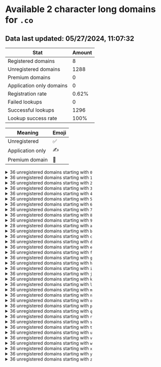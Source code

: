 # Available 2 character long domains for `.co`

## Data last updated: 05/27/2024, 11:07:32

|Stat|Amount|
|--|--|
|Registered domains|8|
|Unregistered domains|1288|
|Premium domains|0|
|Application only domains|0|
|Registration rate|0.62%|
|Failed lookups|0|
|Successful lookups|1296|
|Lookup success rate|100%|


|Meaning|Emoji|
|--|--|
|Unregistered|:white_check_mark:|
|Application only|:writing_hand:|
|Premium domain|:gem:|

<details>
<summary>36 unregistered domains starting with <bold><code>0</code></bold></summary>

|Type|Domain|
|--|--|
|:white_check_mark:|`00.co`|
|:white_check_mark:|`01.co`|
|:white_check_mark:|`02.co`|
|:white_check_mark:|`03.co`|
|:white_check_mark:|`04.co`|
|:white_check_mark:|`05.co`|
|:white_check_mark:|`06.co`|
|:white_check_mark:|`07.co`|
|:white_check_mark:|`08.co`|
|:white_check_mark:|`09.co`|
|:white_check_mark:|`0a.co`|
|:white_check_mark:|`0b.co`|
|:white_check_mark:|`0c.co`|
|:white_check_mark:|`0d.co`|
|:white_check_mark:|`0e.co`|
|:white_check_mark:|`0f.co`|
|:white_check_mark:|`0g.co`|
|:white_check_mark:|`0h.co`|
|:white_check_mark:|`0i.co`|
|:white_check_mark:|`0j.co`|
|:white_check_mark:|`0k.co`|
|:white_check_mark:|`0l.co`|
|:white_check_mark:|`0m.co`|
|:white_check_mark:|`0n.co`|
|:white_check_mark:|`0o.co`|
|:white_check_mark:|`0p.co`|
|:white_check_mark:|`0q.co`|
|:white_check_mark:|`0r.co`|
|:white_check_mark:|`0s.co`|
|:white_check_mark:|`0t.co`|
|:white_check_mark:|`0u.co`|
|:white_check_mark:|`0v.co`|
|:white_check_mark:|`0w.co`|
|:white_check_mark:|`0x.co`|
|:white_check_mark:|`0y.co`|
|:white_check_mark:|`0z.co`|
</details>
<details>
<summary>36 unregistered domains starting with <bold><code>1</code></bold></summary>

|Type|Domain|
|--|--|
|:white_check_mark:|`10.co`|
|:white_check_mark:|`11.co`|
|:white_check_mark:|`12.co`|
|:white_check_mark:|`13.co`|
|:white_check_mark:|`14.co`|
|:white_check_mark:|`15.co`|
|:white_check_mark:|`16.co`|
|:white_check_mark:|`17.co`|
|:white_check_mark:|`18.co`|
|:white_check_mark:|`19.co`|
|:white_check_mark:|`1a.co`|
|:white_check_mark:|`1b.co`|
|:white_check_mark:|`1c.co`|
|:white_check_mark:|`1d.co`|
|:white_check_mark:|`1e.co`|
|:white_check_mark:|`1f.co`|
|:white_check_mark:|`1g.co`|
|:white_check_mark:|`1h.co`|
|:white_check_mark:|`1i.co`|
|:white_check_mark:|`1j.co`|
|:white_check_mark:|`1k.co`|
|:white_check_mark:|`1l.co`|
|:white_check_mark:|`1m.co`|
|:white_check_mark:|`1n.co`|
|:white_check_mark:|`1o.co`|
|:white_check_mark:|`1p.co`|
|:white_check_mark:|`1q.co`|
|:white_check_mark:|`1r.co`|
|:white_check_mark:|`1s.co`|
|:white_check_mark:|`1t.co`|
|:white_check_mark:|`1u.co`|
|:white_check_mark:|`1v.co`|
|:white_check_mark:|`1w.co`|
|:white_check_mark:|`1x.co`|
|:white_check_mark:|`1y.co`|
|:white_check_mark:|`1z.co`|
</details>
<details>
<summary>36 unregistered domains starting with <bold><code>2</code></bold></summary>

|Type|Domain|
|--|--|
|:white_check_mark:|`20.co`|
|:white_check_mark:|`21.co`|
|:white_check_mark:|`22.co`|
|:white_check_mark:|`23.co`|
|:white_check_mark:|`24.co`|
|:white_check_mark:|`25.co`|
|:white_check_mark:|`26.co`|
|:white_check_mark:|`27.co`|
|:white_check_mark:|`28.co`|
|:white_check_mark:|`29.co`|
|:white_check_mark:|`2a.co`|
|:white_check_mark:|`2b.co`|
|:white_check_mark:|`2c.co`|
|:white_check_mark:|`2d.co`|
|:white_check_mark:|`2e.co`|
|:white_check_mark:|`2f.co`|
|:white_check_mark:|`2g.co`|
|:white_check_mark:|`2h.co`|
|:white_check_mark:|`2i.co`|
|:white_check_mark:|`2j.co`|
|:white_check_mark:|`2k.co`|
|:white_check_mark:|`2l.co`|
|:white_check_mark:|`2m.co`|
|:white_check_mark:|`2n.co`|
|:white_check_mark:|`2o.co`|
|:white_check_mark:|`2p.co`|
|:white_check_mark:|`2q.co`|
|:white_check_mark:|`2r.co`|
|:white_check_mark:|`2s.co`|
|:white_check_mark:|`2t.co`|
|:white_check_mark:|`2u.co`|
|:white_check_mark:|`2v.co`|
|:white_check_mark:|`2w.co`|
|:white_check_mark:|`2x.co`|
|:white_check_mark:|`2y.co`|
|:white_check_mark:|`2z.co`|
</details>
<details>
<summary>36 unregistered domains starting with <bold><code>3</code></bold></summary>

|Type|Domain|
|--|--|
|:white_check_mark:|`30.co`|
|:white_check_mark:|`31.co`|
|:white_check_mark:|`32.co`|
|:white_check_mark:|`33.co`|
|:white_check_mark:|`34.co`|
|:white_check_mark:|`35.co`|
|:white_check_mark:|`36.co`|
|:white_check_mark:|`37.co`|
|:white_check_mark:|`38.co`|
|:white_check_mark:|`39.co`|
|:white_check_mark:|`3a.co`|
|:white_check_mark:|`3b.co`|
|:white_check_mark:|`3c.co`|
|:white_check_mark:|`3d.co`|
|:white_check_mark:|`3e.co`|
|:white_check_mark:|`3f.co`|
|:white_check_mark:|`3g.co`|
|:white_check_mark:|`3h.co`|
|:white_check_mark:|`3i.co`|
|:white_check_mark:|`3j.co`|
|:white_check_mark:|`3k.co`|
|:white_check_mark:|`3l.co`|
|:white_check_mark:|`3m.co`|
|:white_check_mark:|`3n.co`|
|:white_check_mark:|`3o.co`|
|:white_check_mark:|`3p.co`|
|:white_check_mark:|`3q.co`|
|:white_check_mark:|`3r.co`|
|:white_check_mark:|`3s.co`|
|:white_check_mark:|`3t.co`|
|:white_check_mark:|`3u.co`|
|:white_check_mark:|`3v.co`|
|:white_check_mark:|`3w.co`|
|:white_check_mark:|`3x.co`|
|:white_check_mark:|`3y.co`|
|:white_check_mark:|`3z.co`|
</details>
<details>
<summary>36 unregistered domains starting with <bold><code>4</code></bold></summary>

|Type|Domain|
|--|--|
|:white_check_mark:|`40.co`|
|:white_check_mark:|`41.co`|
|:white_check_mark:|`42.co`|
|:white_check_mark:|`43.co`|
|:white_check_mark:|`44.co`|
|:white_check_mark:|`45.co`|
|:white_check_mark:|`46.co`|
|:white_check_mark:|`47.co`|
|:white_check_mark:|`48.co`|
|:white_check_mark:|`49.co`|
|:white_check_mark:|`4a.co`|
|:white_check_mark:|`4b.co`|
|:white_check_mark:|`4c.co`|
|:white_check_mark:|`4d.co`|
|:white_check_mark:|`4e.co`|
|:white_check_mark:|`4f.co`|
|:white_check_mark:|`4g.co`|
|:white_check_mark:|`4h.co`|
|:white_check_mark:|`4i.co`|
|:white_check_mark:|`4j.co`|
|:white_check_mark:|`4k.co`|
|:white_check_mark:|`4l.co`|
|:white_check_mark:|`4m.co`|
|:white_check_mark:|`4n.co`|
|:white_check_mark:|`4o.co`|
|:white_check_mark:|`4p.co`|
|:white_check_mark:|`4q.co`|
|:white_check_mark:|`4r.co`|
|:white_check_mark:|`4s.co`|
|:white_check_mark:|`4t.co`|
|:white_check_mark:|`4u.co`|
|:white_check_mark:|`4v.co`|
|:white_check_mark:|`4w.co`|
|:white_check_mark:|`4x.co`|
|:white_check_mark:|`4y.co`|
|:white_check_mark:|`4z.co`|
</details>
<details>
<summary>36 unregistered domains starting with <bold><code>5</code></bold></summary>

|Type|Domain|
|--|--|
|:white_check_mark:|`50.co`|
|:white_check_mark:|`51.co`|
|:white_check_mark:|`52.co`|
|:white_check_mark:|`53.co`|
|:white_check_mark:|`54.co`|
|:white_check_mark:|`55.co`|
|:white_check_mark:|`56.co`|
|:white_check_mark:|`57.co`|
|:white_check_mark:|`58.co`|
|:white_check_mark:|`59.co`|
|:white_check_mark:|`5a.co`|
|:white_check_mark:|`5b.co`|
|:white_check_mark:|`5c.co`|
|:white_check_mark:|`5d.co`|
|:white_check_mark:|`5e.co`|
|:white_check_mark:|`5f.co`|
|:white_check_mark:|`5g.co`|
|:white_check_mark:|`5h.co`|
|:white_check_mark:|`5i.co`|
|:white_check_mark:|`5j.co`|
|:white_check_mark:|`5k.co`|
|:white_check_mark:|`5l.co`|
|:white_check_mark:|`5m.co`|
|:white_check_mark:|`5n.co`|
|:white_check_mark:|`5o.co`|
|:white_check_mark:|`5p.co`|
|:white_check_mark:|`5q.co`|
|:white_check_mark:|`5r.co`|
|:white_check_mark:|`5s.co`|
|:white_check_mark:|`5t.co`|
|:white_check_mark:|`5u.co`|
|:white_check_mark:|`5v.co`|
|:white_check_mark:|`5w.co`|
|:white_check_mark:|`5x.co`|
|:white_check_mark:|`5y.co`|
|:white_check_mark:|`5z.co`|
</details>
<details>
<summary>36 unregistered domains starting with <bold><code>6</code></bold></summary>

|Type|Domain|
|--|--|
|:white_check_mark:|`60.co`|
|:white_check_mark:|`61.co`|
|:white_check_mark:|`62.co`|
|:white_check_mark:|`63.co`|
|:white_check_mark:|`64.co`|
|:white_check_mark:|`65.co`|
|:white_check_mark:|`66.co`|
|:white_check_mark:|`67.co`|
|:white_check_mark:|`68.co`|
|:white_check_mark:|`69.co`|
|:white_check_mark:|`6a.co`|
|:white_check_mark:|`6b.co`|
|:white_check_mark:|`6c.co`|
|:white_check_mark:|`6d.co`|
|:white_check_mark:|`6e.co`|
|:white_check_mark:|`6f.co`|
|:white_check_mark:|`6g.co`|
|:white_check_mark:|`6h.co`|
|:white_check_mark:|`6i.co`|
|:white_check_mark:|`6j.co`|
|:white_check_mark:|`6k.co`|
|:white_check_mark:|`6l.co`|
|:white_check_mark:|`6m.co`|
|:white_check_mark:|`6n.co`|
|:white_check_mark:|`6o.co`|
|:white_check_mark:|`6p.co`|
|:white_check_mark:|`6q.co`|
|:white_check_mark:|`6r.co`|
|:white_check_mark:|`6s.co`|
|:white_check_mark:|`6t.co`|
|:white_check_mark:|`6u.co`|
|:white_check_mark:|`6v.co`|
|:white_check_mark:|`6w.co`|
|:white_check_mark:|`6x.co`|
|:white_check_mark:|`6y.co`|
|:white_check_mark:|`6z.co`|
</details>
<details>
<summary>36 unregistered domains starting with <bold><code>7</code></bold></summary>

|Type|Domain|
|--|--|
|:white_check_mark:|`70.co`|
|:white_check_mark:|`71.co`|
|:white_check_mark:|`72.co`|
|:white_check_mark:|`73.co`|
|:white_check_mark:|`74.co`|
|:white_check_mark:|`75.co`|
|:white_check_mark:|`76.co`|
|:white_check_mark:|`77.co`|
|:white_check_mark:|`78.co`|
|:white_check_mark:|`79.co`|
|:white_check_mark:|`7a.co`|
|:white_check_mark:|`7b.co`|
|:white_check_mark:|`7c.co`|
|:white_check_mark:|`7d.co`|
|:white_check_mark:|`7e.co`|
|:white_check_mark:|`7f.co`|
|:white_check_mark:|`7g.co`|
|:white_check_mark:|`7h.co`|
|:white_check_mark:|`7i.co`|
|:white_check_mark:|`7j.co`|
|:white_check_mark:|`7k.co`|
|:white_check_mark:|`7l.co`|
|:white_check_mark:|`7m.co`|
|:white_check_mark:|`7n.co`|
|:white_check_mark:|`7o.co`|
|:white_check_mark:|`7p.co`|
|:white_check_mark:|`7q.co`|
|:white_check_mark:|`7r.co`|
|:white_check_mark:|`7s.co`|
|:white_check_mark:|`7t.co`|
|:white_check_mark:|`7u.co`|
|:white_check_mark:|`7v.co`|
|:white_check_mark:|`7w.co`|
|:white_check_mark:|`7x.co`|
|:white_check_mark:|`7y.co`|
|:white_check_mark:|`7z.co`|
</details>
<details>
<summary>36 unregistered domains starting with <bold><code>8</code></bold></summary>

|Type|Domain|
|--|--|
|:white_check_mark:|`80.co`|
|:white_check_mark:|`81.co`|
|:white_check_mark:|`82.co`|
|:white_check_mark:|`83.co`|
|:white_check_mark:|`84.co`|
|:white_check_mark:|`85.co`|
|:white_check_mark:|`86.co`|
|:white_check_mark:|`87.co`|
|:white_check_mark:|`88.co`|
|:white_check_mark:|`89.co`|
|:white_check_mark:|`8a.co`|
|:white_check_mark:|`8b.co`|
|:white_check_mark:|`8c.co`|
|:white_check_mark:|`8d.co`|
|:white_check_mark:|`8e.co`|
|:white_check_mark:|`8f.co`|
|:white_check_mark:|`8g.co`|
|:white_check_mark:|`8h.co`|
|:white_check_mark:|`8i.co`|
|:white_check_mark:|`8j.co`|
|:white_check_mark:|`8k.co`|
|:white_check_mark:|`8l.co`|
|:white_check_mark:|`8m.co`|
|:white_check_mark:|`8n.co`|
|:white_check_mark:|`8o.co`|
|:white_check_mark:|`8p.co`|
|:white_check_mark:|`8q.co`|
|:white_check_mark:|`8r.co`|
|:white_check_mark:|`8s.co`|
|:white_check_mark:|`8t.co`|
|:white_check_mark:|`8u.co`|
|:white_check_mark:|`8v.co`|
|:white_check_mark:|`8w.co`|
|:white_check_mark:|`8x.co`|
|:white_check_mark:|`8y.co`|
|:white_check_mark:|`8z.co`|
</details>
<details>
<summary>36 unregistered domains starting with <bold><code>9</code></bold></summary>

|Type|Domain|
|--|--|
|:white_check_mark:|`90.co`|
|:white_check_mark:|`91.co`|
|:white_check_mark:|`92.co`|
|:white_check_mark:|`93.co`|
|:white_check_mark:|`94.co`|
|:white_check_mark:|`95.co`|
|:white_check_mark:|`96.co`|
|:white_check_mark:|`97.co`|
|:white_check_mark:|`98.co`|
|:white_check_mark:|`99.co`|
|:white_check_mark:|`9a.co`|
|:white_check_mark:|`9b.co`|
|:white_check_mark:|`9c.co`|
|:white_check_mark:|`9d.co`|
|:white_check_mark:|`9e.co`|
|:white_check_mark:|`9f.co`|
|:white_check_mark:|`9g.co`|
|:white_check_mark:|`9h.co`|
|:white_check_mark:|`9i.co`|
|:white_check_mark:|`9j.co`|
|:white_check_mark:|`9k.co`|
|:white_check_mark:|`9l.co`|
|:white_check_mark:|`9m.co`|
|:white_check_mark:|`9n.co`|
|:white_check_mark:|`9o.co`|
|:white_check_mark:|`9p.co`|
|:white_check_mark:|`9q.co`|
|:white_check_mark:|`9r.co`|
|:white_check_mark:|`9s.co`|
|:white_check_mark:|`9t.co`|
|:white_check_mark:|`9u.co`|
|:white_check_mark:|`9v.co`|
|:white_check_mark:|`9w.co`|
|:white_check_mark:|`9x.co`|
|:white_check_mark:|`9y.co`|
|:white_check_mark:|`9z.co`|
</details>
<details>
<summary>28 unregistered domains starting with <bold><code>a</code></bold></summary>

|Type|Domain|
|--|--|
|:white_check_mark:|`a0.co`|
|:white_check_mark:|`a1.co`|
|:white_check_mark:|`a2.co`|
|:white_check_mark:|`a3.co`|
|:white_check_mark:|`a4.co`|
|:white_check_mark:|`a5.co`|
|:white_check_mark:|`a6.co`|
|:white_check_mark:|`a7.co`|
|:white_check_mark:|`a8.co`|
|:white_check_mark:|`a9.co`|
|:white_check_mark:|`ai.co`|
|:white_check_mark:|`aj.co`|
|:white_check_mark:|`ak.co`|
|:white_check_mark:|`al.co`|
|:white_check_mark:|`am.co`|
|:white_check_mark:|`an.co`|
|:white_check_mark:|`ao.co`|
|:white_check_mark:|`ap.co`|
|:white_check_mark:|`aq.co`|
|:white_check_mark:|`ar.co`|
|:white_check_mark:|`as.co`|
|:white_check_mark:|`at.co`|
|:white_check_mark:|`au.co`|
|:white_check_mark:|`av.co`|
|:white_check_mark:|`aw.co`|
|:white_check_mark:|`ax.co`|
|:white_check_mark:|`ay.co`|
|:white_check_mark:|`az.co`|
</details>
<details>
<summary>36 unregistered domains starting with <bold><code>b</code></bold></summary>

|Type|Domain|
|--|--|
|:white_check_mark:|`b0.co`|
|:white_check_mark:|`b1.co`|
|:white_check_mark:|`b2.co`|
|:white_check_mark:|`b3.co`|
|:white_check_mark:|`b4.co`|
|:white_check_mark:|`b5.co`|
|:white_check_mark:|`b6.co`|
|:white_check_mark:|`b7.co`|
|:white_check_mark:|`b8.co`|
|:white_check_mark:|`b9.co`|
|:white_check_mark:|`ba.co`|
|:white_check_mark:|`bb.co`|
|:white_check_mark:|`bc.co`|
|:white_check_mark:|`bd.co`|
|:white_check_mark:|`be.co`|
|:white_check_mark:|`bf.co`|
|:white_check_mark:|`bg.co`|
|:white_check_mark:|`bh.co`|
|:white_check_mark:|`bi.co`|
|:white_check_mark:|`bj.co`|
|:white_check_mark:|`bk.co`|
|:white_check_mark:|`bl.co`|
|:white_check_mark:|`bm.co`|
|:white_check_mark:|`bn.co`|
|:white_check_mark:|`bo.co`|
|:white_check_mark:|`bp.co`|
|:white_check_mark:|`bq.co`|
|:white_check_mark:|`br.co`|
|:white_check_mark:|`bs.co`|
|:white_check_mark:|`bt.co`|
|:white_check_mark:|`bu.co`|
|:white_check_mark:|`bv.co`|
|:white_check_mark:|`bw.co`|
|:white_check_mark:|`bx.co`|
|:white_check_mark:|`by.co`|
|:white_check_mark:|`bz.co`|
</details>
<details>
<summary>36 unregistered domains starting with <bold><code>c</code></bold></summary>

|Type|Domain|
|--|--|
|:white_check_mark:|`c0.co`|
|:white_check_mark:|`c1.co`|
|:white_check_mark:|`c2.co`|
|:white_check_mark:|`c3.co`|
|:white_check_mark:|`c4.co`|
|:white_check_mark:|`c5.co`|
|:white_check_mark:|`c6.co`|
|:white_check_mark:|`c7.co`|
|:white_check_mark:|`c8.co`|
|:white_check_mark:|`c9.co`|
|:white_check_mark:|`ca.co`|
|:white_check_mark:|`cb.co`|
|:white_check_mark:|`cc.co`|
|:white_check_mark:|`cd.co`|
|:white_check_mark:|`ce.co`|
|:white_check_mark:|`cf.co`|
|:white_check_mark:|`cg.co`|
|:white_check_mark:|`ch.co`|
|:white_check_mark:|`ci.co`|
|:white_check_mark:|`cj.co`|
|:white_check_mark:|`ck.co`|
|:white_check_mark:|`cl.co`|
|:white_check_mark:|`cm.co`|
|:white_check_mark:|`cn.co`|
|:white_check_mark:|`co.co`|
|:white_check_mark:|`cp.co`|
|:white_check_mark:|`cq.co`|
|:white_check_mark:|`cr.co`|
|:white_check_mark:|`cs.co`|
|:white_check_mark:|`ct.co`|
|:white_check_mark:|`cu.co`|
|:white_check_mark:|`cv.co`|
|:white_check_mark:|`cw.co`|
|:white_check_mark:|`cx.co`|
|:white_check_mark:|`cy.co`|
|:white_check_mark:|`cz.co`|
</details>
<details>
<summary>36 unregistered domains starting with <bold><code>d</code></bold></summary>

|Type|Domain|
|--|--|
|:white_check_mark:|`d0.co`|
|:white_check_mark:|`d1.co`|
|:white_check_mark:|`d2.co`|
|:white_check_mark:|`d3.co`|
|:white_check_mark:|`d4.co`|
|:white_check_mark:|`d5.co`|
|:white_check_mark:|`d6.co`|
|:white_check_mark:|`d7.co`|
|:white_check_mark:|`d8.co`|
|:white_check_mark:|`d9.co`|
|:white_check_mark:|`da.co`|
|:white_check_mark:|`db.co`|
|:white_check_mark:|`dc.co`|
|:white_check_mark:|`dd.co`|
|:white_check_mark:|`de.co`|
|:white_check_mark:|`df.co`|
|:white_check_mark:|`dg.co`|
|:white_check_mark:|`dh.co`|
|:white_check_mark:|`di.co`|
|:white_check_mark:|`dj.co`|
|:white_check_mark:|`dk.co`|
|:white_check_mark:|`dl.co`|
|:white_check_mark:|`dm.co`|
|:white_check_mark:|`dn.co`|
|:white_check_mark:|`do.co`|
|:white_check_mark:|`dp.co`|
|:white_check_mark:|`dq.co`|
|:white_check_mark:|`dr.co`|
|:white_check_mark:|`ds.co`|
|:white_check_mark:|`dt.co`|
|:white_check_mark:|`du.co`|
|:white_check_mark:|`dv.co`|
|:white_check_mark:|`dw.co`|
|:white_check_mark:|`dx.co`|
|:white_check_mark:|`dy.co`|
|:white_check_mark:|`dz.co`|
</details>
<details>
<summary>36 unregistered domains starting with <bold><code>e</code></bold></summary>

|Type|Domain|
|--|--|
|:white_check_mark:|`e0.co`|
|:white_check_mark:|`e1.co`|
|:white_check_mark:|`e2.co`|
|:white_check_mark:|`e3.co`|
|:white_check_mark:|`e4.co`|
|:white_check_mark:|`e5.co`|
|:white_check_mark:|`e6.co`|
|:white_check_mark:|`e7.co`|
|:white_check_mark:|`e8.co`|
|:white_check_mark:|`e9.co`|
|:white_check_mark:|`ea.co`|
|:white_check_mark:|`eb.co`|
|:white_check_mark:|`ec.co`|
|:white_check_mark:|`ed.co`|
|:white_check_mark:|`ee.co`|
|:white_check_mark:|`ef.co`|
|:white_check_mark:|`eg.co`|
|:white_check_mark:|`eh.co`|
|:white_check_mark:|`ei.co`|
|:white_check_mark:|`ej.co`|
|:white_check_mark:|`ek.co`|
|:white_check_mark:|`el.co`|
|:white_check_mark:|`em.co`|
|:white_check_mark:|`en.co`|
|:white_check_mark:|`eo.co`|
|:white_check_mark:|`ep.co`|
|:white_check_mark:|`eq.co`|
|:white_check_mark:|`er.co`|
|:white_check_mark:|`es.co`|
|:white_check_mark:|`et.co`|
|:white_check_mark:|`eu.co`|
|:white_check_mark:|`ev.co`|
|:white_check_mark:|`ew.co`|
|:white_check_mark:|`ex.co`|
|:white_check_mark:|`ey.co`|
|:white_check_mark:|`ez.co`|
</details>
<details>
<summary>36 unregistered domains starting with <bold><code>f</code></bold></summary>

|Type|Domain|
|--|--|
|:white_check_mark:|`f0.co`|
|:white_check_mark:|`f1.co`|
|:white_check_mark:|`f2.co`|
|:white_check_mark:|`f3.co`|
|:white_check_mark:|`f4.co`|
|:white_check_mark:|`f5.co`|
|:white_check_mark:|`f6.co`|
|:white_check_mark:|`f7.co`|
|:white_check_mark:|`f8.co`|
|:white_check_mark:|`f9.co`|
|:white_check_mark:|`fa.co`|
|:white_check_mark:|`fb.co`|
|:white_check_mark:|`fc.co`|
|:white_check_mark:|`fd.co`|
|:white_check_mark:|`fe.co`|
|:white_check_mark:|`ff.co`|
|:white_check_mark:|`fg.co`|
|:white_check_mark:|`fh.co`|
|:white_check_mark:|`fi.co`|
|:white_check_mark:|`fj.co`|
|:white_check_mark:|`fk.co`|
|:white_check_mark:|`fl.co`|
|:white_check_mark:|`fm.co`|
|:white_check_mark:|`fn.co`|
|:white_check_mark:|`fo.co`|
|:white_check_mark:|`fp.co`|
|:white_check_mark:|`fq.co`|
|:white_check_mark:|`fr.co`|
|:white_check_mark:|`fs.co`|
|:white_check_mark:|`ft.co`|
|:white_check_mark:|`fu.co`|
|:white_check_mark:|`fv.co`|
|:white_check_mark:|`fw.co`|
|:white_check_mark:|`fx.co`|
|:white_check_mark:|`fy.co`|
|:white_check_mark:|`fz.co`|
</details>
<details>
<summary>36 unregistered domains starting with <bold><code>g</code></bold></summary>

|Type|Domain|
|--|--|
|:white_check_mark:|`g0.co`|
|:white_check_mark:|`g1.co`|
|:white_check_mark:|`g2.co`|
|:white_check_mark:|`g3.co`|
|:white_check_mark:|`g4.co`|
|:white_check_mark:|`g5.co`|
|:white_check_mark:|`g6.co`|
|:white_check_mark:|`g7.co`|
|:white_check_mark:|`g8.co`|
|:white_check_mark:|`g9.co`|
|:white_check_mark:|`ga.co`|
|:white_check_mark:|`gb.co`|
|:white_check_mark:|`gc.co`|
|:white_check_mark:|`gd.co`|
|:white_check_mark:|`ge.co`|
|:white_check_mark:|`gf.co`|
|:white_check_mark:|`gg.co`|
|:white_check_mark:|`gh.co`|
|:white_check_mark:|`gi.co`|
|:white_check_mark:|`gj.co`|
|:white_check_mark:|`gk.co`|
|:white_check_mark:|`gl.co`|
|:white_check_mark:|`gm.co`|
|:white_check_mark:|`gn.co`|
|:white_check_mark:|`go.co`|
|:white_check_mark:|`gp.co`|
|:white_check_mark:|`gq.co`|
|:white_check_mark:|`gr.co`|
|:white_check_mark:|`gs.co`|
|:white_check_mark:|`gt.co`|
|:white_check_mark:|`gu.co`|
|:white_check_mark:|`gv.co`|
|:white_check_mark:|`gw.co`|
|:white_check_mark:|`gx.co`|
|:white_check_mark:|`gy.co`|
|:white_check_mark:|`gz.co`|
</details>
<details>
<summary>36 unregistered domains starting with <bold><code>h</code></bold></summary>

|Type|Domain|
|--|--|
|:white_check_mark:|`h0.co`|
|:white_check_mark:|`h1.co`|
|:white_check_mark:|`h2.co`|
|:white_check_mark:|`h3.co`|
|:white_check_mark:|`h4.co`|
|:white_check_mark:|`h5.co`|
|:white_check_mark:|`h6.co`|
|:white_check_mark:|`h7.co`|
|:white_check_mark:|`h8.co`|
|:white_check_mark:|`h9.co`|
|:white_check_mark:|`ha.co`|
|:white_check_mark:|`hb.co`|
|:white_check_mark:|`hc.co`|
|:white_check_mark:|`hd.co`|
|:white_check_mark:|`he.co`|
|:white_check_mark:|`hf.co`|
|:white_check_mark:|`hg.co`|
|:white_check_mark:|`hh.co`|
|:white_check_mark:|`hi.co`|
|:white_check_mark:|`hj.co`|
|:white_check_mark:|`hk.co`|
|:white_check_mark:|`hl.co`|
|:white_check_mark:|`hm.co`|
|:white_check_mark:|`hn.co`|
|:white_check_mark:|`ho.co`|
|:white_check_mark:|`hp.co`|
|:white_check_mark:|`hq.co`|
|:white_check_mark:|`hr.co`|
|:white_check_mark:|`hs.co`|
|:white_check_mark:|`ht.co`|
|:white_check_mark:|`hu.co`|
|:white_check_mark:|`hv.co`|
|:white_check_mark:|`hw.co`|
|:white_check_mark:|`hx.co`|
|:white_check_mark:|`hy.co`|
|:white_check_mark:|`hz.co`|
</details>
<details>
<summary>36 unregistered domains starting with <bold><code>i</code></bold></summary>

|Type|Domain|
|--|--|
|:white_check_mark:|`i0.co`|
|:white_check_mark:|`i1.co`|
|:white_check_mark:|`i2.co`|
|:white_check_mark:|`i3.co`|
|:white_check_mark:|`i4.co`|
|:white_check_mark:|`i5.co`|
|:white_check_mark:|`i6.co`|
|:white_check_mark:|`i7.co`|
|:white_check_mark:|`i8.co`|
|:white_check_mark:|`i9.co`|
|:white_check_mark:|`ia.co`|
|:white_check_mark:|`ib.co`|
|:white_check_mark:|`ic.co`|
|:white_check_mark:|`id.co`|
|:white_check_mark:|`ie.co`|
|:white_check_mark:|`if.co`|
|:white_check_mark:|`ig.co`|
|:white_check_mark:|`ih.co`|
|:white_check_mark:|`ii.co`|
|:white_check_mark:|`ij.co`|
|:white_check_mark:|`ik.co`|
|:white_check_mark:|`il.co`|
|:white_check_mark:|`im.co`|
|:white_check_mark:|`in.co`|
|:white_check_mark:|`io.co`|
|:white_check_mark:|`ip.co`|
|:white_check_mark:|`iq.co`|
|:white_check_mark:|`ir.co`|
|:white_check_mark:|`is.co`|
|:white_check_mark:|`it.co`|
|:white_check_mark:|`iu.co`|
|:white_check_mark:|`iv.co`|
|:white_check_mark:|`iw.co`|
|:white_check_mark:|`ix.co`|
|:white_check_mark:|`iy.co`|
|:white_check_mark:|`iz.co`|
</details>
<details>
<summary>36 unregistered domains starting with <bold><code>j</code></bold></summary>

|Type|Domain|
|--|--|
|:white_check_mark:|`j0.co`|
|:white_check_mark:|`j1.co`|
|:white_check_mark:|`j2.co`|
|:white_check_mark:|`j3.co`|
|:white_check_mark:|`j4.co`|
|:white_check_mark:|`j5.co`|
|:white_check_mark:|`j6.co`|
|:white_check_mark:|`j7.co`|
|:white_check_mark:|`j8.co`|
|:white_check_mark:|`j9.co`|
|:white_check_mark:|`ja.co`|
|:white_check_mark:|`jb.co`|
|:white_check_mark:|`jc.co`|
|:white_check_mark:|`jd.co`|
|:white_check_mark:|`je.co`|
|:white_check_mark:|`jf.co`|
|:white_check_mark:|`jg.co`|
|:white_check_mark:|`jh.co`|
|:white_check_mark:|`ji.co`|
|:white_check_mark:|`jj.co`|
|:white_check_mark:|`jk.co`|
|:white_check_mark:|`jl.co`|
|:white_check_mark:|`jm.co`|
|:white_check_mark:|`jn.co`|
|:white_check_mark:|`jo.co`|
|:white_check_mark:|`jp.co`|
|:white_check_mark:|`jq.co`|
|:white_check_mark:|`jr.co`|
|:white_check_mark:|`js.co`|
|:white_check_mark:|`jt.co`|
|:white_check_mark:|`ju.co`|
|:white_check_mark:|`jv.co`|
|:white_check_mark:|`jw.co`|
|:white_check_mark:|`jx.co`|
|:white_check_mark:|`jy.co`|
|:white_check_mark:|`jz.co`|
</details>
<details>
<summary>36 unregistered domains starting with <bold><code>k</code></bold></summary>

|Type|Domain|
|--|--|
|:white_check_mark:|`k0.co`|
|:white_check_mark:|`k1.co`|
|:white_check_mark:|`k2.co`|
|:white_check_mark:|`k3.co`|
|:white_check_mark:|`k4.co`|
|:white_check_mark:|`k5.co`|
|:white_check_mark:|`k6.co`|
|:white_check_mark:|`k7.co`|
|:white_check_mark:|`k8.co`|
|:white_check_mark:|`k9.co`|
|:white_check_mark:|`ka.co`|
|:white_check_mark:|`kb.co`|
|:white_check_mark:|`kc.co`|
|:white_check_mark:|`kd.co`|
|:white_check_mark:|`ke.co`|
|:white_check_mark:|`kf.co`|
|:white_check_mark:|`kg.co`|
|:white_check_mark:|`kh.co`|
|:white_check_mark:|`ki.co`|
|:white_check_mark:|`kj.co`|
|:white_check_mark:|`kk.co`|
|:white_check_mark:|`kl.co`|
|:white_check_mark:|`km.co`|
|:white_check_mark:|`kn.co`|
|:white_check_mark:|`ko.co`|
|:white_check_mark:|`kp.co`|
|:white_check_mark:|`kq.co`|
|:white_check_mark:|`kr.co`|
|:white_check_mark:|`ks.co`|
|:white_check_mark:|`kt.co`|
|:white_check_mark:|`ku.co`|
|:white_check_mark:|`kv.co`|
|:white_check_mark:|`kw.co`|
|:white_check_mark:|`kx.co`|
|:white_check_mark:|`ky.co`|
|:white_check_mark:|`kz.co`|
</details>
<details>
<summary>36 unregistered domains starting with <bold><code>l</code></bold></summary>

|Type|Domain|
|--|--|
|:white_check_mark:|`l0.co`|
|:white_check_mark:|`l1.co`|
|:white_check_mark:|`l2.co`|
|:white_check_mark:|`l3.co`|
|:white_check_mark:|`l4.co`|
|:white_check_mark:|`l5.co`|
|:white_check_mark:|`l6.co`|
|:white_check_mark:|`l7.co`|
|:white_check_mark:|`l8.co`|
|:white_check_mark:|`l9.co`|
|:white_check_mark:|`la.co`|
|:white_check_mark:|`lb.co`|
|:white_check_mark:|`lc.co`|
|:white_check_mark:|`ld.co`|
|:white_check_mark:|`le.co`|
|:white_check_mark:|`lf.co`|
|:white_check_mark:|`lg.co`|
|:white_check_mark:|`lh.co`|
|:white_check_mark:|`li.co`|
|:white_check_mark:|`lj.co`|
|:white_check_mark:|`lk.co`|
|:white_check_mark:|`ll.co`|
|:white_check_mark:|`lm.co`|
|:white_check_mark:|`ln.co`|
|:white_check_mark:|`lo.co`|
|:white_check_mark:|`lp.co`|
|:white_check_mark:|`lq.co`|
|:white_check_mark:|`lr.co`|
|:white_check_mark:|`ls.co`|
|:white_check_mark:|`lt.co`|
|:white_check_mark:|`lu.co`|
|:white_check_mark:|`lv.co`|
|:white_check_mark:|`lw.co`|
|:white_check_mark:|`lx.co`|
|:white_check_mark:|`ly.co`|
|:white_check_mark:|`lz.co`|
</details>
<details>
<summary>36 unregistered domains starting with <bold><code>m</code></bold></summary>

|Type|Domain|
|--|--|
|:white_check_mark:|`m0.co`|
|:white_check_mark:|`m1.co`|
|:white_check_mark:|`m2.co`|
|:white_check_mark:|`m3.co`|
|:white_check_mark:|`m4.co`|
|:white_check_mark:|`m5.co`|
|:white_check_mark:|`m6.co`|
|:white_check_mark:|`m7.co`|
|:white_check_mark:|`m8.co`|
|:white_check_mark:|`m9.co`|
|:white_check_mark:|`ma.co`|
|:white_check_mark:|`mb.co`|
|:white_check_mark:|`mc.co`|
|:white_check_mark:|`md.co`|
|:white_check_mark:|`me.co`|
|:white_check_mark:|`mf.co`|
|:white_check_mark:|`mg.co`|
|:white_check_mark:|`mh.co`|
|:white_check_mark:|`mi.co`|
|:white_check_mark:|`mj.co`|
|:white_check_mark:|`mk.co`|
|:white_check_mark:|`ml.co`|
|:white_check_mark:|`mm.co`|
|:white_check_mark:|`mn.co`|
|:white_check_mark:|`mo.co`|
|:white_check_mark:|`mp.co`|
|:white_check_mark:|`mq.co`|
|:white_check_mark:|`mr.co`|
|:white_check_mark:|`ms.co`|
|:white_check_mark:|`mt.co`|
|:white_check_mark:|`mu.co`|
|:white_check_mark:|`mv.co`|
|:white_check_mark:|`mw.co`|
|:white_check_mark:|`mx.co`|
|:white_check_mark:|`my.co`|
|:white_check_mark:|`mz.co`|
</details>
<details>
<summary>36 unregistered domains starting with <bold><code>n</code></bold></summary>

|Type|Domain|
|--|--|
|:white_check_mark:|`n0.co`|
|:white_check_mark:|`n1.co`|
|:white_check_mark:|`n2.co`|
|:white_check_mark:|`n3.co`|
|:white_check_mark:|`n4.co`|
|:white_check_mark:|`n5.co`|
|:white_check_mark:|`n6.co`|
|:white_check_mark:|`n7.co`|
|:white_check_mark:|`n8.co`|
|:white_check_mark:|`n9.co`|
|:white_check_mark:|`na.co`|
|:white_check_mark:|`nb.co`|
|:white_check_mark:|`nc.co`|
|:white_check_mark:|`nd.co`|
|:white_check_mark:|`ne.co`|
|:white_check_mark:|`nf.co`|
|:white_check_mark:|`ng.co`|
|:white_check_mark:|`nh.co`|
|:white_check_mark:|`ni.co`|
|:white_check_mark:|`nj.co`|
|:white_check_mark:|`nk.co`|
|:white_check_mark:|`nl.co`|
|:white_check_mark:|`nm.co`|
|:white_check_mark:|`nn.co`|
|:white_check_mark:|`no.co`|
|:white_check_mark:|`np.co`|
|:white_check_mark:|`nq.co`|
|:white_check_mark:|`nr.co`|
|:white_check_mark:|`ns.co`|
|:white_check_mark:|`nt.co`|
|:white_check_mark:|`nu.co`|
|:white_check_mark:|`nv.co`|
|:white_check_mark:|`nw.co`|
|:white_check_mark:|`nx.co`|
|:white_check_mark:|`ny.co`|
|:white_check_mark:|`nz.co`|
</details>
<details>
<summary>36 unregistered domains starting with <bold><code>o</code></bold></summary>

|Type|Domain|
|--|--|
|:white_check_mark:|`o0.co`|
|:white_check_mark:|`o1.co`|
|:white_check_mark:|`o2.co`|
|:white_check_mark:|`o3.co`|
|:white_check_mark:|`o4.co`|
|:white_check_mark:|`o5.co`|
|:white_check_mark:|`o6.co`|
|:white_check_mark:|`o7.co`|
|:white_check_mark:|`o8.co`|
|:white_check_mark:|`o9.co`|
|:white_check_mark:|`oa.co`|
|:white_check_mark:|`ob.co`|
|:white_check_mark:|`oc.co`|
|:white_check_mark:|`od.co`|
|:white_check_mark:|`oe.co`|
|:white_check_mark:|`of.co`|
|:white_check_mark:|`og.co`|
|:white_check_mark:|`oh.co`|
|:white_check_mark:|`oi.co`|
|:white_check_mark:|`oj.co`|
|:white_check_mark:|`ok.co`|
|:white_check_mark:|`ol.co`|
|:white_check_mark:|`om.co`|
|:white_check_mark:|`on.co`|
|:white_check_mark:|`oo.co`|
|:white_check_mark:|`op.co`|
|:white_check_mark:|`oq.co`|
|:white_check_mark:|`or.co`|
|:white_check_mark:|`os.co`|
|:white_check_mark:|`ot.co`|
|:white_check_mark:|`ou.co`|
|:white_check_mark:|`ov.co`|
|:white_check_mark:|`ow.co`|
|:white_check_mark:|`ox.co`|
|:white_check_mark:|`oy.co`|
|:white_check_mark:|`oz.co`|
</details>
<details>
<summary>36 unregistered domains starting with <bold><code>p</code></bold></summary>

|Type|Domain|
|--|--|
|:white_check_mark:|`p0.co`|
|:white_check_mark:|`p1.co`|
|:white_check_mark:|`p2.co`|
|:white_check_mark:|`p3.co`|
|:white_check_mark:|`p4.co`|
|:white_check_mark:|`p5.co`|
|:white_check_mark:|`p6.co`|
|:white_check_mark:|`p7.co`|
|:white_check_mark:|`p8.co`|
|:white_check_mark:|`p9.co`|
|:white_check_mark:|`pa.co`|
|:white_check_mark:|`pb.co`|
|:white_check_mark:|`pc.co`|
|:white_check_mark:|`pd.co`|
|:white_check_mark:|`pe.co`|
|:white_check_mark:|`pf.co`|
|:white_check_mark:|`pg.co`|
|:white_check_mark:|`ph.co`|
|:white_check_mark:|`pi.co`|
|:white_check_mark:|`pj.co`|
|:white_check_mark:|`pk.co`|
|:white_check_mark:|`pl.co`|
|:white_check_mark:|`pm.co`|
|:white_check_mark:|`pn.co`|
|:white_check_mark:|`po.co`|
|:white_check_mark:|`pp.co`|
|:white_check_mark:|`pq.co`|
|:white_check_mark:|`pr.co`|
|:white_check_mark:|`ps.co`|
|:white_check_mark:|`pt.co`|
|:white_check_mark:|`pu.co`|
|:white_check_mark:|`pv.co`|
|:white_check_mark:|`pw.co`|
|:white_check_mark:|`px.co`|
|:white_check_mark:|`py.co`|
|:white_check_mark:|`pz.co`|
</details>
<details>
<summary>36 unregistered domains starting with <bold><code>q</code></bold></summary>

|Type|Domain|
|--|--|
|:white_check_mark:|`q0.co`|
|:white_check_mark:|`q1.co`|
|:white_check_mark:|`q2.co`|
|:white_check_mark:|`q3.co`|
|:white_check_mark:|`q4.co`|
|:white_check_mark:|`q5.co`|
|:white_check_mark:|`q6.co`|
|:white_check_mark:|`q7.co`|
|:white_check_mark:|`q8.co`|
|:white_check_mark:|`q9.co`|
|:white_check_mark:|`qa.co`|
|:white_check_mark:|`qb.co`|
|:white_check_mark:|`qc.co`|
|:white_check_mark:|`qd.co`|
|:white_check_mark:|`qe.co`|
|:white_check_mark:|`qf.co`|
|:white_check_mark:|`qg.co`|
|:white_check_mark:|`qh.co`|
|:white_check_mark:|`qi.co`|
|:white_check_mark:|`qj.co`|
|:white_check_mark:|`qk.co`|
|:white_check_mark:|`ql.co`|
|:white_check_mark:|`qm.co`|
|:white_check_mark:|`qn.co`|
|:white_check_mark:|`qo.co`|
|:white_check_mark:|`qp.co`|
|:white_check_mark:|`qq.co`|
|:white_check_mark:|`qr.co`|
|:white_check_mark:|`qs.co`|
|:white_check_mark:|`qt.co`|
|:white_check_mark:|`qu.co`|
|:white_check_mark:|`qv.co`|
|:white_check_mark:|`qw.co`|
|:white_check_mark:|`qx.co`|
|:white_check_mark:|`qy.co`|
|:white_check_mark:|`qz.co`|
</details>
<details>
<summary>36 unregistered domains starting with <bold><code>r</code></bold></summary>

|Type|Domain|
|--|--|
|:white_check_mark:|`r0.co`|
|:white_check_mark:|`r1.co`|
|:white_check_mark:|`r2.co`|
|:white_check_mark:|`r3.co`|
|:white_check_mark:|`r4.co`|
|:white_check_mark:|`r5.co`|
|:white_check_mark:|`r6.co`|
|:white_check_mark:|`r7.co`|
|:white_check_mark:|`r8.co`|
|:white_check_mark:|`r9.co`|
|:white_check_mark:|`ra.co`|
|:white_check_mark:|`rb.co`|
|:white_check_mark:|`rc.co`|
|:white_check_mark:|`rd.co`|
|:white_check_mark:|`re.co`|
|:white_check_mark:|`rf.co`|
|:white_check_mark:|`rg.co`|
|:white_check_mark:|`rh.co`|
|:white_check_mark:|`ri.co`|
|:white_check_mark:|`rj.co`|
|:white_check_mark:|`rk.co`|
|:white_check_mark:|`rl.co`|
|:white_check_mark:|`rm.co`|
|:white_check_mark:|`rn.co`|
|:white_check_mark:|`ro.co`|
|:white_check_mark:|`rp.co`|
|:white_check_mark:|`rq.co`|
|:white_check_mark:|`rr.co`|
|:white_check_mark:|`rs.co`|
|:white_check_mark:|`rt.co`|
|:white_check_mark:|`ru.co`|
|:white_check_mark:|`rv.co`|
|:white_check_mark:|`rw.co`|
|:white_check_mark:|`rx.co`|
|:white_check_mark:|`ry.co`|
|:white_check_mark:|`rz.co`|
</details>
<details>
<summary>36 unregistered domains starting with <bold><code>s</code></bold></summary>

|Type|Domain|
|--|--|
|:white_check_mark:|`s0.co`|
|:white_check_mark:|`s1.co`|
|:white_check_mark:|`s2.co`|
|:white_check_mark:|`s3.co`|
|:white_check_mark:|`s4.co`|
|:white_check_mark:|`s5.co`|
|:white_check_mark:|`s6.co`|
|:white_check_mark:|`s7.co`|
|:white_check_mark:|`s8.co`|
|:white_check_mark:|`s9.co`|
|:white_check_mark:|`sa.co`|
|:white_check_mark:|`sb.co`|
|:white_check_mark:|`sc.co`|
|:white_check_mark:|`sd.co`|
|:white_check_mark:|`se.co`|
|:white_check_mark:|`sf.co`|
|:white_check_mark:|`sg.co`|
|:white_check_mark:|`sh.co`|
|:white_check_mark:|`si.co`|
|:white_check_mark:|`sj.co`|
|:white_check_mark:|`sk.co`|
|:white_check_mark:|`sl.co`|
|:white_check_mark:|`sm.co`|
|:white_check_mark:|`sn.co`|
|:white_check_mark:|`so.co`|
|:white_check_mark:|`sp.co`|
|:white_check_mark:|`sq.co`|
|:white_check_mark:|`sr.co`|
|:white_check_mark:|`ss.co`|
|:white_check_mark:|`st.co`|
|:white_check_mark:|`su.co`|
|:white_check_mark:|`sv.co`|
|:white_check_mark:|`sw.co`|
|:white_check_mark:|`sx.co`|
|:white_check_mark:|`sy.co`|
|:white_check_mark:|`sz.co`|
</details>
<details>
<summary>36 unregistered domains starting with <bold><code>t</code></bold></summary>

|Type|Domain|
|--|--|
|:white_check_mark:|`t0.co`|
|:white_check_mark:|`t1.co`|
|:white_check_mark:|`t2.co`|
|:white_check_mark:|`t3.co`|
|:white_check_mark:|`t4.co`|
|:white_check_mark:|`t5.co`|
|:white_check_mark:|`t6.co`|
|:white_check_mark:|`t7.co`|
|:white_check_mark:|`t8.co`|
|:white_check_mark:|`t9.co`|
|:white_check_mark:|`ta.co`|
|:white_check_mark:|`tb.co`|
|:white_check_mark:|`tc.co`|
|:white_check_mark:|`td.co`|
|:white_check_mark:|`te.co`|
|:white_check_mark:|`tf.co`|
|:white_check_mark:|`tg.co`|
|:white_check_mark:|`th.co`|
|:white_check_mark:|`ti.co`|
|:white_check_mark:|`tj.co`|
|:white_check_mark:|`tk.co`|
|:white_check_mark:|`tl.co`|
|:white_check_mark:|`tm.co`|
|:white_check_mark:|`tn.co`|
|:white_check_mark:|`to.co`|
|:white_check_mark:|`tp.co`|
|:white_check_mark:|`tq.co`|
|:white_check_mark:|`tr.co`|
|:white_check_mark:|`ts.co`|
|:white_check_mark:|`tt.co`|
|:white_check_mark:|`tu.co`|
|:white_check_mark:|`tv.co`|
|:white_check_mark:|`tw.co`|
|:white_check_mark:|`tx.co`|
|:white_check_mark:|`ty.co`|
|:white_check_mark:|`tz.co`|
</details>
<details>
<summary>36 unregistered domains starting with <bold><code>u</code></bold></summary>

|Type|Domain|
|--|--|
|:white_check_mark:|`u0.co`|
|:white_check_mark:|`u1.co`|
|:white_check_mark:|`u2.co`|
|:white_check_mark:|`u3.co`|
|:white_check_mark:|`u4.co`|
|:white_check_mark:|`u5.co`|
|:white_check_mark:|`u6.co`|
|:white_check_mark:|`u7.co`|
|:white_check_mark:|`u8.co`|
|:white_check_mark:|`u9.co`|
|:white_check_mark:|`ua.co`|
|:white_check_mark:|`ub.co`|
|:white_check_mark:|`uc.co`|
|:white_check_mark:|`ud.co`|
|:white_check_mark:|`ue.co`|
|:white_check_mark:|`uf.co`|
|:white_check_mark:|`ug.co`|
|:white_check_mark:|`uh.co`|
|:white_check_mark:|`ui.co`|
|:white_check_mark:|`uj.co`|
|:white_check_mark:|`uk.co`|
|:white_check_mark:|`ul.co`|
|:white_check_mark:|`um.co`|
|:white_check_mark:|`un.co`|
|:white_check_mark:|`uo.co`|
|:white_check_mark:|`up.co`|
|:white_check_mark:|`uq.co`|
|:white_check_mark:|`ur.co`|
|:white_check_mark:|`us.co`|
|:white_check_mark:|`ut.co`|
|:white_check_mark:|`uu.co`|
|:white_check_mark:|`uv.co`|
|:white_check_mark:|`uw.co`|
|:white_check_mark:|`ux.co`|
|:white_check_mark:|`uy.co`|
|:white_check_mark:|`uz.co`|
</details>
<details>
<summary>36 unregistered domains starting with <bold><code>v</code></bold></summary>

|Type|Domain|
|--|--|
|:white_check_mark:|`v0.co`|
|:white_check_mark:|`v1.co`|
|:white_check_mark:|`v2.co`|
|:white_check_mark:|`v3.co`|
|:white_check_mark:|`v4.co`|
|:white_check_mark:|`v5.co`|
|:white_check_mark:|`v6.co`|
|:white_check_mark:|`v7.co`|
|:white_check_mark:|`v8.co`|
|:white_check_mark:|`v9.co`|
|:white_check_mark:|`va.co`|
|:white_check_mark:|`vb.co`|
|:white_check_mark:|`vc.co`|
|:white_check_mark:|`vd.co`|
|:white_check_mark:|`ve.co`|
|:white_check_mark:|`vf.co`|
|:white_check_mark:|`vg.co`|
|:white_check_mark:|`vh.co`|
|:white_check_mark:|`vi.co`|
|:white_check_mark:|`vj.co`|
|:white_check_mark:|`vk.co`|
|:white_check_mark:|`vl.co`|
|:white_check_mark:|`vm.co`|
|:white_check_mark:|`vn.co`|
|:white_check_mark:|`vo.co`|
|:white_check_mark:|`vp.co`|
|:white_check_mark:|`vq.co`|
|:white_check_mark:|`vr.co`|
|:white_check_mark:|`vs.co`|
|:white_check_mark:|`vt.co`|
|:white_check_mark:|`vu.co`|
|:white_check_mark:|`vv.co`|
|:white_check_mark:|`vw.co`|
|:white_check_mark:|`vx.co`|
|:white_check_mark:|`vy.co`|
|:white_check_mark:|`vz.co`|
</details>
<details>
<summary>36 unregistered domains starting with <bold><code>w</code></bold></summary>

|Type|Domain|
|--|--|
|:white_check_mark:|`w0.co`|
|:white_check_mark:|`w1.co`|
|:white_check_mark:|`w2.co`|
|:white_check_mark:|`w3.co`|
|:white_check_mark:|`w4.co`|
|:white_check_mark:|`w5.co`|
|:white_check_mark:|`w6.co`|
|:white_check_mark:|`w7.co`|
|:white_check_mark:|`w8.co`|
|:white_check_mark:|`w9.co`|
|:white_check_mark:|`wa.co`|
|:white_check_mark:|`wb.co`|
|:white_check_mark:|`wc.co`|
|:white_check_mark:|`wd.co`|
|:white_check_mark:|`we.co`|
|:white_check_mark:|`wf.co`|
|:white_check_mark:|`wg.co`|
|:white_check_mark:|`wh.co`|
|:white_check_mark:|`wi.co`|
|:white_check_mark:|`wj.co`|
|:white_check_mark:|`wk.co`|
|:white_check_mark:|`wl.co`|
|:white_check_mark:|`wm.co`|
|:white_check_mark:|`wn.co`|
|:white_check_mark:|`wo.co`|
|:white_check_mark:|`wp.co`|
|:white_check_mark:|`wq.co`|
|:white_check_mark:|`wr.co`|
|:white_check_mark:|`ws.co`|
|:white_check_mark:|`wt.co`|
|:white_check_mark:|`wu.co`|
|:white_check_mark:|`wv.co`|
|:white_check_mark:|`ww.co`|
|:white_check_mark:|`wx.co`|
|:white_check_mark:|`wy.co`|
|:white_check_mark:|`wz.co`|
</details>
<details>
<summary>36 unregistered domains starting with <bold><code>x</code></bold></summary>

|Type|Domain|
|--|--|
|:white_check_mark:|`x0.co`|
|:white_check_mark:|`x1.co`|
|:white_check_mark:|`x2.co`|
|:white_check_mark:|`x3.co`|
|:white_check_mark:|`x4.co`|
|:white_check_mark:|`x5.co`|
|:white_check_mark:|`x6.co`|
|:white_check_mark:|`x7.co`|
|:white_check_mark:|`x8.co`|
|:white_check_mark:|`x9.co`|
|:white_check_mark:|`xa.co`|
|:white_check_mark:|`xb.co`|
|:white_check_mark:|`xc.co`|
|:white_check_mark:|`xd.co`|
|:white_check_mark:|`xe.co`|
|:white_check_mark:|`xf.co`|
|:white_check_mark:|`xg.co`|
|:white_check_mark:|`xh.co`|
|:white_check_mark:|`xi.co`|
|:white_check_mark:|`xj.co`|
|:white_check_mark:|`xk.co`|
|:white_check_mark:|`xl.co`|
|:white_check_mark:|`xm.co`|
|:white_check_mark:|`xn.co`|
|:white_check_mark:|`xo.co`|
|:white_check_mark:|`xp.co`|
|:white_check_mark:|`xq.co`|
|:white_check_mark:|`xr.co`|
|:white_check_mark:|`xs.co`|
|:white_check_mark:|`xt.co`|
|:white_check_mark:|`xu.co`|
|:white_check_mark:|`xv.co`|
|:white_check_mark:|`xw.co`|
|:white_check_mark:|`xx.co`|
|:white_check_mark:|`xy.co`|
|:white_check_mark:|`xz.co`|
</details>
<details>
<summary>36 unregistered domains starting with <bold><code>y</code></bold></summary>

|Type|Domain|
|--|--|
|:white_check_mark:|`y0.co`|
|:white_check_mark:|`y1.co`|
|:white_check_mark:|`y2.co`|
|:white_check_mark:|`y3.co`|
|:white_check_mark:|`y4.co`|
|:white_check_mark:|`y5.co`|
|:white_check_mark:|`y6.co`|
|:white_check_mark:|`y7.co`|
|:white_check_mark:|`y8.co`|
|:white_check_mark:|`y9.co`|
|:white_check_mark:|`ya.co`|
|:white_check_mark:|`yb.co`|
|:white_check_mark:|`yc.co`|
|:white_check_mark:|`yd.co`|
|:white_check_mark:|`ye.co`|
|:white_check_mark:|`yf.co`|
|:white_check_mark:|`yg.co`|
|:white_check_mark:|`yh.co`|
|:white_check_mark:|`yi.co`|
|:white_check_mark:|`yj.co`|
|:white_check_mark:|`yk.co`|
|:white_check_mark:|`yl.co`|
|:white_check_mark:|`ym.co`|
|:white_check_mark:|`yn.co`|
|:white_check_mark:|`yo.co`|
|:white_check_mark:|`yp.co`|
|:white_check_mark:|`yq.co`|
|:white_check_mark:|`yr.co`|
|:white_check_mark:|`ys.co`|
|:white_check_mark:|`yt.co`|
|:white_check_mark:|`yu.co`|
|:white_check_mark:|`yv.co`|
|:white_check_mark:|`yw.co`|
|:white_check_mark:|`yx.co`|
|:white_check_mark:|`yy.co`|
|:white_check_mark:|`yz.co`|
</details>
<details>
<summary>36 unregistered domains starting with <bold><code>z</code></bold></summary>

|Type|Domain|
|--|--|
|:white_check_mark:|`z0.co`|
|:white_check_mark:|`z1.co`|
|:white_check_mark:|`z2.co`|
|:white_check_mark:|`z3.co`|
|:white_check_mark:|`z4.co`|
|:white_check_mark:|`z5.co`|
|:white_check_mark:|`z6.co`|
|:white_check_mark:|`z7.co`|
|:white_check_mark:|`z8.co`|
|:white_check_mark:|`z9.co`|
|:white_check_mark:|`za.co`|
|:white_check_mark:|`zb.co`|
|:white_check_mark:|`zc.co`|
|:white_check_mark:|`zd.co`|
|:white_check_mark:|`ze.co`|
|:white_check_mark:|`zf.co`|
|:white_check_mark:|`zg.co`|
|:white_check_mark:|`zh.co`|
|:white_check_mark:|`zi.co`|
|:white_check_mark:|`zj.co`|
|:white_check_mark:|`zk.co`|
|:white_check_mark:|`zl.co`|
|:white_check_mark:|`zm.co`|
|:white_check_mark:|`zn.co`|
|:white_check_mark:|`zo.co`|
|:white_check_mark:|`zp.co`|
|:white_check_mark:|`zq.co`|
|:white_check_mark:|`zr.co`|
|:white_check_mark:|`zs.co`|
|:white_check_mark:|`zt.co`|
|:white_check_mark:|`zu.co`|
|:white_check_mark:|`zv.co`|
|:white_check_mark:|`zw.co`|
|:white_check_mark:|`zx.co`|
|:white_check_mark:|`zy.co`|
|:white_check_mark:|`zz.co`|
</details>